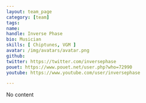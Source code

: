 ```yaml
---
layout: team_page
category: [team]
tags: 
name: 
handle: Inverse Phase 
bio: Musician
skills: [ Chiptunes, VGM ]
avatar: /img/avatars/avatar.png
github: 
twitter: https://twitter.com/inversephase
pouet: https://www.pouet.net/user.php?who=72990
youtube: https://www.youtube.com/user/inversephase

---
```


No content